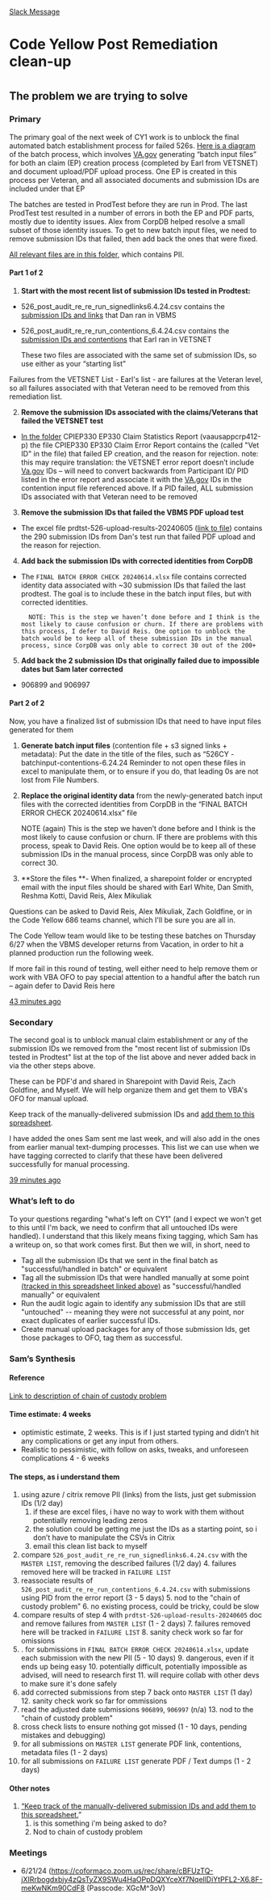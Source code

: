 [Slack Message ](https://dsva.slack.com/archives/C04KW0B46N5/p1718974334591659)
<h1> Code Yellow Post Remediation clean-up <h1>

<h2>The problem we are trying to solve </h2>



<h3>Primary </h3>


The primary goal of the next week of CY1 work is to unblock the final automated batch establishment process for failed 526s. [Here is a diagram](https://app.mural.co/t/departmentofveteransaffairs9999/m/departmentofveteransaffairs9999/1718047888385/0d6db2a672acb78197dc4718286bde5a874ff2d0?sender=u9189a8b68ad6598602620927) of the batch process, which involves [VA.gov](http://va.gov/) generating “batch input files” for both an claim (EP) creation process (completed by Earl from VETSNET) and document upload/PDF upload process. One EP is created in this process per Veteran, and all associated documents and submission IDs are included under that EP

The batches are tested in ProdTest before they are run in Prod. The last ProdTest test resulted in a number of errors in both the EP and PDF parts, mostly due to identity issues. Alex from CorpDB helped resolve a small subset of those identity issues. To get to new batch input files, we need to remove submission IDs that failed, then add back the ones that were fixed.

 [All relevant files are in this folder](https://dvagov.sharepoint.com/:f:/r/sites/CodeYellow/Shared%20Documents/CY%203/CY3%20Secure%20Folder/Technical%20Files/VAGOV%20to%20CORPDB/Cy1-526-Batch5-June2024?csf=1&web=1&e=EFvlS2), which contains PII.

<h4>Part 1 of 2</h4>




1. **Start with the most recent list of submission IDs tested in Prodtest:**
* 526_post_audit_re_re_run_signedlinks6.4.24.csv contains the [submission IDs and links](https://dvagov.sharepoint.com/:u:/r/sites/CodeYellow/Shared%20Documents/CY%203/CY3%20Secure%20Folder/Technical%20Files/VAGOV%20to%20CORPDB/Cy1-526-Batch5-June2024/526_post_audit_re_re_run_signedlinks6.4.24.csv.zip?csf=1&web=1&e=TUQDoJ) that Dan ran in VBMS
* 526_post_audit_re_re_run_contentions_6.4.24.csv contains the [submission IDs and contentions](https://dvagov.sharepoint.com/:u:/r/sites/CodeYellow/Shared%20Documents/CY%203/CY3%20Secure%20Folder/Technical%20Files/VAGOV%20to%20CORPDB/Cy1-526-Batch5-June2024/526_post_audit_re_re_run_contentions_6.4.24.csv.zip?csf=1&web=1&e=Lgi6g2) that Earl ran in VETSNET

    These two files are associated with the same set of submission IDs, so use either as your “starting list”

Failures from the VETSNET List - Earl's list - are failures at the Veteran level, so all failures associated with that Veteran need to be removed from this remediation list.

2. **Remove the submission IDs associated with the claims/Veterans that failed the VETSNET test**
* [In the folder](https://dvagov.sharepoint.com/:u:/r/sites/CodeYellow/Shared%20Documents/CY%203/CY3%20Secure%20Folder/Technical%20Files/VAGOV%20to%20CORPDB/Cy1-526-Batch5-June2024/CPIEP330%20EP330%20Claim%20Statistics%20Report%20(vaausappcrp412-p).zip?csf=1&web=1&e=gndGpC) CPIEP330 EP330 Claim Statistics Report (vaausappcrp412-p) the file CPIEP330 EP330 Claim Error Report contains the (called "Vet ID" in the file) that failed EP creation, and the reason for rejection. note: this may require translation: the VETSNET error report doesn’t include [Va.gov](http://va.gov/) IDs – will need to convert backwards from Participant ID/ PID listed in the error report and associate it with the [VA.gov](http://va.gov/) IDs in the contention input file referenced above. If a PID failed, ALL submission IDs associated with that Veteran need to be removed

3. **Remove the submission IDs that failed the VBMS PDF upload test**
* The excel file prdtst-526-upload-results-20240605 ([link to file](https://dvagov.sharepoint.com/:x:/r/sites/CodeYellow/Shared%20Documents/CY%203/CY3%20Secure%20Folder/Technical%20Files/VAGOV%20to%20CORPDB/Cy1-526-Batch5-June2024/prdtst-526-upload-results-20240605.xlsx?d=w5327aadab01a4952bbd2beee878d5578&csf=1&web=1&e=8ezuc8)) contains the 290 submission IDs from Dan's test run that failed PDF upload and the reason for rejection.         
4. **Add back the submission IDs with corrected identities from CorpDB**
* The `FINAL BATCH ERROR CHECK 20240614.xlsx` file contains corrected identity data associated with ~30 submission IDs that failed the last prodtest. The goal is to include these in the batch input files, but with corrected identities.

        NOTE: This is the step we haven’t done before and I think is the most likely to cause confusion or churn. If there are problems with this process, I defer to David Reis. One option to unblock the batch would be to keep all of these submission IDs in the manual process, since CorpDB was only able to correct 30 out of the 200+

5. **Add back the 2 submission IDs that originally failed due to impossible dates but Sam later corrected**
* 906899 and 906997

<h4>Part 2 of 2</h4>


Now, you have a finalized list of submission IDs that need to have input files generated for them



1. **Generate batch input files** (contention file + s3 signed links + metadata): Put the date in the title of the files, such as “526CY -batchinput-contentions-6.24.24 Reminder to not open these files in excel to manipulate them, or to ensure if you do, that leading 0s are not lost from File Numbers.
2. **Replace the original identity data** from the newly-generated batch input files with the corrected identities from CorpDB in the “FINAL BATCH ERROR CHECK 20240614.xlsx” file

    NOTE (again) This is the step we haven’t done before and I think is the most likely to cause confusion or churn. IF there are problems with this process,  speak to David Reis. One option would be to keep all of these submission IDs in the manual process, since CorpDB was only able to correct 30.

3. **Store the files **- When finalized, a sharepoint folder or encrypted email with the input files should be shared with Earl White, Dan Smith, Reshma Kotti, David Reis, Alex Mikuliak

Questions can be asked to David Reis, Alex Mikuliak, Zach Goldfine, or in the Code Yellow 686 teams channel, which I'll be sure you are all in.

The Code Yellow team would like to be testing these batches on Thursday 6/27 when the VBMS developer returns from Vacation, in order to hit a planned production run the following week.

If more fail in this round of testing, well either need to help remove them or work with VBA OFO to pay special attention to a handful after the batch run – again defer to David Reis here 

 [43 minutes ago](https://dsva.slack.com/archives/C04KW0B46N5/p1718976357586589?thread_ts=1718974334.591659&cid=C04KW0B46N5)

<h3>Secondary</h3>


The second goal is to unblock manual claim establishment or any of the submission IDs we removed from the "most recent list of submission IDs tested in Prodtest" list at the top of the list above and never added back in via the other steps above.

These can be PDF'd and shared in Sharepoint with David Reis, Zach Goldfine, and Myself. We will help organize them and get them to VBA's OFO for manual upload.

Keep track of the manually-delivered submission IDs and [add them to this spreadsheet](https://dvagov-my.sharepoint.com/:x:/g/personal/emily_theis_va_gov/EcsQkGbBuuxEpm-8u0eyu6YBh2IcSqmXUm51l2Xqz-Ms2g?e=ffe0je).

I have added the ones Sam sent me last week, and will also add in the ones from earlier manual text-dumping processes. This list we can use when we have tagging corrected to clarify that these have been delivered successfully for manual processing.

 [39 minutes ago](https://dsva.slack.com/archives/C04KW0B46N5/p1718976604422269?thread_ts=1718974334.591659&cid=C04KW0B46N5)

<h3>What’s left to do</h3>


To your questions regarding "what's left on CY1" (and I expect we won't get to this until I'm back, we need to confirm that all untouched IDs were handled). I understand that this likely means fixing tagging, which Sam has a writeup on, so that work comes first. But then we will, in short, need to



* Tag all the submission IDs that we sent in the final batch as "successful/handled in batch" or equivalent
* Tag all the submission IDs that were handled manually at some point [(tracked in this spreadsheet linked above)](https://dvagov-my.sharepoint.com/:x:/g/personal/emily_theis_va_gov/EcsQkGbBuuxEpm-8u0eyu6YBh2IcSqmXUm51l2Xqz-Ms2g?e=ffe0je)  as "successful/handled manually" or equivalent
* Run the audit logic again to identify any submission IDs that are still "untouched" -- meaning they were not successful at any point, nor exact duplicates of earlier successful IDs.
* Create manual upload packages for any of those submission Ids, get those packages to OFO, tag them as successful.

<h3>Sam’s Synthesis</h3>


<h4>Reference</h4>


[Link to description of chain of custody problem](https://github.com/department-of-veterans-affairs/va.gov-team/blob/master/products/disability/526ez/engineering_research/untouched_submission_audit/526_state_repair_tdd.md#---there-is-no-evidentiary-chain-of-custody-for-remediation---)

<h4>Time estimate: 4 weeks</h4>




* optimistic estimate, 2 weeks. This is if I just started typing and didn’t hit any complications or get any input from others.
* Realistic to pessimistic, with follow on asks, tweaks, and unforeseen complications 4 - 6 weeks

<h4>The steps, as i understand them</h4>




1.  using azure / citrix remove PII (links) from the lists, just get submission IDs (1/2 day)
    1. if these are excel files, i have no way to work with them without potentially removing leading zeros
    2. the solution could be getting me just the IDs as a starting point, so i don’t have to manipulate the CSVs in Citrix 
    3. email this clean list back to myself
2. compare `526_post_audit_re_re_run_signedlinks6.4.24.csv` with the `MASTER LIST`, removing the described failures (1/2 day)
    4.  failures removed here will be tracked in `FAILURE LIST`
3. reassociate results of `526_post_audit_re_re_run_contentions_6.4.24.csv` with submissions using PID from the error report (3 - 5 days)
    5. nod to the "chain of custody problem"
    6. no existing process, could be tricky, could be slow
4.  compare results of step 4 with `prdtst-526-upload-results-20240605` doc and remove failures from `MASTER LIST` (1 - 2 days)
    7.  failures removed here will be tracked in `FAILURE LIST`
    8. sanity check work so far for omissions
5. . for submissions in `FINAL BATCH ERROR CHECK 20240614.xlsx`, update each submission with the new PII (5 - 10 days)
    9. dangerous, even if it ends up being easy
    10. potentially difficult, potentially impossible as advised, will need to research first
    11.  will require collab with other devs to make sure it's done safely
6. add corrected submissions from step 7 back onto `MASTER LIST` (1 day)
    12. sanity check work so far for ommissions
7. read the adjusted date submissions `906899`, `906997` (n/a)
    13. nod to the "chain of custody problem"
8. cross check lists to ensure nothing got missed (1 - 10 days, pending mistakes and debugging)
9. for all submissions on `MASTER LIST` generate PDF link, contentions, metadata files (1 - 2 days)
10.  for all submissions on `FAILURE LIST` generate PDF / Text dumps (1 - 2 days)

<h4>Other notes</h4>




1. [“Keep track of the manually-delivered submission IDs and add them to this spreadsheet.](https://dsva.slack.com/archives/C04KW0B46N5/p1718976357586589?thread_ts=1718974334.591659&cid=C04KW0B46N5)”
    1. is this something i'm being asked to do?
    2. Nod to chain of custody problem
  
<h3>Meetings </h3>

- 6/21/24
(https://coformaco.zoom.us/rec/share/cBFUzTQ-jXIRrbogdxbjy4zQsTyZX9SWu4HaOPpDQXYceXf7NqellDiYtPFL2-X6.8F-meKwNKm90CdF8 (Passcode: XGcM^3oV)
